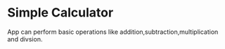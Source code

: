 # Simple Calculator

App can perform basic operations like addition,subtraction,multiplication and divsion.


